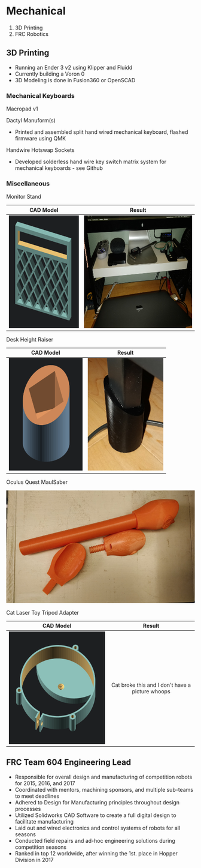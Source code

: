 # Mechanical

1. 3D Printing
2. FRC Robotics

## 3D Printing

- Running an Ender 3 v2 using Klipper and Fluidd
- Currently building a Voron 0
- 3D Modeling is done in Fusion360 or OpenSCAD

### Mechanical Keyboards

Macropad v1

Dactyl Manuform(s)

- Printed and assembled split hand wired mechanical keyboard, flashed firmware using QMK

Handwire Hotswap Sockets

- Developed solderless hand wire key switch matrix system for mechanical keyboards - see Github

### Miscellaneous 

Monitor Stand

CAD Model                  |  Result
:-------------------------:|:-------------------------:
<img src="img/riser_cad.png" alt="drawing" height="300"/> | <img src="img/riser.jpg" alt="drawing" height="300"/>

Desk Height Raiser

CAD Model                  |  Result
:-------------------------:|:-------------------------:
<img src="img/foot_cad.png" alt="drawing" height="300"/> | <img src="img/foot.jpg" alt="drawing" height="300"/>

Oculus Quest MaulSaber

<img src="img/maulsaber.jpg" alt="drawing" height="300"/> 

Cat Laser Toy Tripod Adapter

CAD Model                  |  Result
:-------------------------:|:-------------------------:
<img src="img/laser_cad.png" alt="drawing" height="300"/> | Cat broke this and I don't have a picture whoops

## FRC Team 604 Engineering Lead

- Responsible for overall design and manufacturing of competition robots for 2015, 2016, and 2017
- Coordinated with mentors, machining sponsors, and multiple sub-teams to meet deadlines
- Adhered to Design for Manufacturing principles throughout design processes
- Utilized Solidworks CAD Software to create a full digital design to facilitate manufacturing
- Laid out and wired electronics and control systems of robots for all seasons
- Conducted field repairs and ad-hoc engineering solutions during competition seasons
- Ranked in top 12 worldwide, after winning the 1st. place in Hopper Division in 2017
































